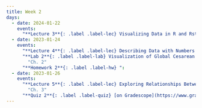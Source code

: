 ```yaml
---
title: Week 2
days:
  - date: 2024-01-22
    events:
      "**Lecture 3**{: .label .label-lec} Visualizing Data in R and Rstudio (ggplot2) ":
  - date: 2023-01-24
    events:
      "**Lecture 4**{: .label .label-lec} Describing Data with Numbers ":
      "**Lab 2**{: .label .label-lab} Visualization of Global Cesarean Delivery Rates (Due Jan. 31st)":
        "Ch. 2"
      "**Homework 2**{: .label .label-hw} ":
  - date: 2023-01-26
    events:
      "**Lecture 5**{: .label .label-lec} Exploring Relationships Between Two Variables": 
        "Ch. 3"
      "**Quiz 2**{: .label .label-quiz} [on Gradescope](https://www.gradescope.com/courses/704333) (Due Jan. 27, 11:59 PM PST)":
---
```



